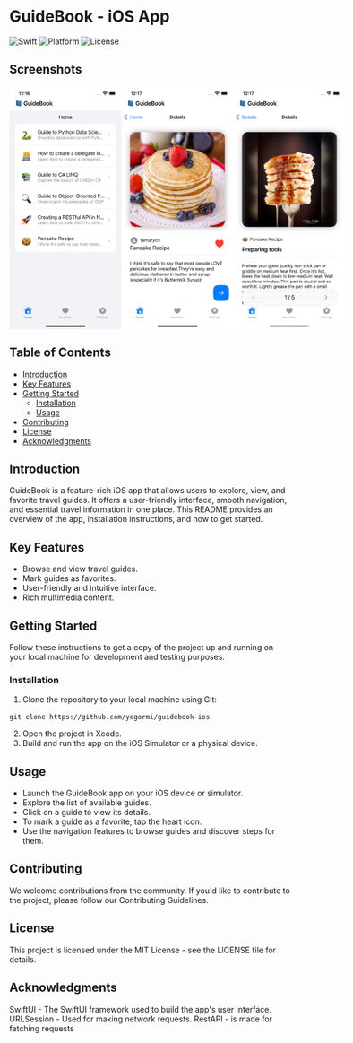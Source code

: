 # GuideBook - iOS App

![Swift](https://img.shields.io/badge/Swift-5.5-orange.svg)
![Platform](https://img.shields.io/badge/Platform-iOS-brightgreen.svg)
![License](https://img.shields.io/badge/License-MIT-blue.svg)

## Screenshots

<div style="display: flex; justify-content: space-between;">
    <img src="Screenshots/home.png" width="200"/>
    <img src="Screenshots/details.png" width="200"/>
    <img src="Screenshots/step.png" width="200"/>
</div>



## Table of Contents

- [Introduction](#introduction)
- [Key Features](#key-features)
- [Getting Started](#getting-started)
  - [Installation](#installation)
  - [Usage](#usage)
- [Contributing](#contributing)
- [License](#license)
- [Acknowledgments](#acknowledgments)

## Introduction

GuideBook is a feature-rich iOS app that allows users to explore, view, and favorite travel guides. It offers a user-friendly interface, smooth navigation, and essential travel information in one place. This README provides an overview of the app, installation instructions, and how to get started.

## Key Features

- Browse and view travel guides.
- Mark guides as favorites.
- User-friendly and intuitive interface.
- Rich multimedia content.

## Getting Started

Follow these instructions to get a copy of the project up and running on your local machine for development and testing purposes.

### Installation

1. Clone the repository to your local machine using Git:

```shell
git clone https://github.com/yegormi/guidebook-ios
```

2. Open the project in Xcode.
3. Build and run the app on the iOS Simulator or a physical device.

## Usage

 - Launch the GuideBook app on your iOS device or simulator.
 - Explore the list of available guides.
 - Click on a guide to view its details.
 - To mark a guide as a favorite, tap the heart icon.
 - Use the navigation features to browse guides and discover steps for them.

## Contributing

We welcome contributions from the community. If you'd like to contribute to the project, please follow our Contributing Guidelines.

## License

This project is licensed under the MIT License - see the LICENSE file for details.

## Acknowledgments

SwiftUI - The SwiftUI framework used to build the app's user interface.
URLSession - Used for making network requests.
RestAPI - is made for fetching requests
